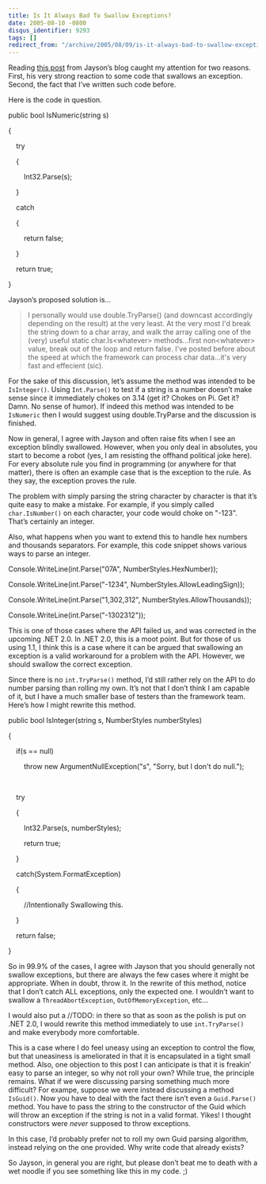```yaml
---
title: Is It Always Bad To Swallow Exceptions?
date: 2005-08-10 -0800
disqus_identifier: 9293
tags: []
redirect_from: "/archive/2005/08/09/is-it-always-bad-to-swallow-exceptions.aspx/"
---
```


Reading [this
post](http://jaysonknight.com/blog/archive/2005/08/10/1736.aspx) from
Jayson’s blog caught my attention for two reasons. First, his very
strong reaction to some code that swallows an exception. Second, the
fact that I’ve written such code before.

Here is the code in question.

public bool IsNumeric(string s)

{

    try

    {

        Int32.Parse(s);

    }

    catch

    {

        return false;

    }

    return true;

}

Jayson’s proposed solution is...

> I personally would use double.TryParse() (and downcast accordingly
> depending on the result) at the very least. At the very most I'd break
> the string down to a char array, and walk the array calling one of the
> (very) useful static char.Is\<whatever\> methods…first non\<whatever\>
> value, break out of the loop and return false. I've posted before
> about the speed at which the framework can process char data…it's very
> fast and effecient (sic).

For the sake of this discussion, let’s assume the method was intended to
be `IsInteger()`. Using `Int.Parse()` to test if a string is a number
doesn’t make sense since it immediately chokes on 3.14 (get it? Chokes
on Pi. Get it? Damn. No sense of humor). If indeed this method was
intended to be `IsNumeric` then I would suggest using double.TryParse
and the discussion is finished.

Now in general, I agree with Jayson and often raise fits when I see an
exception blindly swallowed. However, when you only deal in absolutes,
you start to become a robot (yes, I am resisting the offhand political
joke here). For every absolute rule you find in programming (or anywhere
for that matter), there is often an example case that is the exception
to the rule. As they say, the exception proves the rule.

The problem with simply parsing the string character by character is
that it’s quite easy to make a mistake. For example, if you simply
called `char.IsNumber()` on each character, your code would choke on
"-123". That’s certainly an integer.

Also, what happens when you want to extend this to handle hex numbers
and thousands separators. For example, this code snippet shows various
ways to parse an integer.

Console.WriteLine(int.Parse("07A", NumberStyles.HexNumber));

Console.WriteLine(int.Parse("-1234", NumberStyles.AllowLeadingSign));

Console.WriteLine(int.Parse("1,302,312", NumberStyles.AllowThousands));

Console.WriteLine(int.Parse("-1302312"));

This is one of those cases where the API failed us, and was corrected in
the upcoming .NET 2.0. In .NET 2.0, this is a moot point. But for those
of us using 1.1, I think this is a case where it can be argued that
swallowing an exception is a valid workaround for a problem with the
API. However, we should swallow the correct exception.

Since there is no `int.TryParse()` method, I’d still rather rely on the
API to do number parsing than rolling my own. It’s not that I don’t
think I am capable of it, but I have a much smaller base of testers than
the framework team. Here’s how I might rewrite this method.

public bool IsInteger(string s, NumberStyles numberStyles)

{

    if(s == null)

        throw new ArgumentNullException("s", "Sorry, but I don't do
null.");

 

    try

    {

        Int32.Parse(s, numberStyles);

        return true;

    }

    catch(System.FormatException)

    {

        //Intentionally Swallowing this.

    }

    return false;

}

So in 99.9% of the cases, I agree with Jayson that you should generally
not swallow exceptions, but there are always the few cases where it
might be appropriate. When in doubt, throw it. In the rewrite of this
method, notice that I don’t catch ALL exceptions, only the expected one.
I wouldn’t want to swallow a `ThreadAbortException`,
`OutOfMemoryException`, etc...

I would also put a //TODO: in there so that as soon as the polish is put
on .NET 2.0, I would rewrite this method immediately to use
`int.TryParse()` and make everybody more comfortable.

This is a case where I do feel uneasy using an exception to control the
flow, but that uneasiness is ameliorated in that it is encapsulated in a
tight small method. Also, one objection to this post I can anticipate is
that it is freakin’ easy to parse an integer, so why not roll your own?
While true, the principle remains. What if we were discussing parsing
something much more difficult? For exampe, suppose we were instead
discussing a method `IsGuid()`. Now you have to deal with the fact there
isn’t even a `Guid.Parse()` method. You have to pass the string to the
constructor of the Guid which will throw an exception if the string is
not in a valid format. Yikes! I thought constructors were *never*
supposed to throw exceptions.

In this case, I’d probably prefer not to roll my own Guid parsing
algorithm, instead relying on the one provided. Why write code that
already exists?

So Jayson, in general you are right, but please don’t beat me to death
with a wet noodle if you see something like this in my code. ;)

